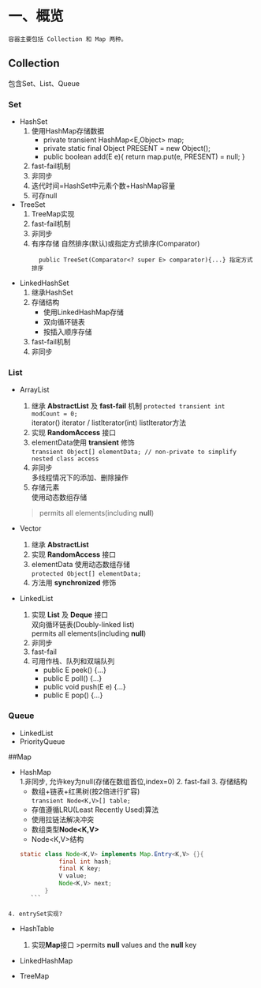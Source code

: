 # 一、概览    容器主要包括 Collection 和 Map 两种。## Collection  包含Set、List、Queue### Set   * HashSet         1. 使用HashMap存储数据             * private transient HashMap<E,Object> map;            * private static final Object PRESENT = new Object();           * public boolean add(E e){ return map.put(e, PRESENT) = null; }       2. fast-fail机制         3. 非同步         4. 迭代时间=HashSet中元素个数+HashMap容量       5. 可存null   * TreeSet       1. TreeMap实现       2. fast-fail机制       3. 非同步       4. 有序存储             自然排序(默认)或指定方式排序(Comparator)               ```public TreeSet(){...}  自然排序                 public TreeSet(Comparator<? super E> comparator){...} 指定方式排序            ```   * LinkedHashSet          1. 继承HashSet          2. 存储结构              * 使用LinkedHashMap存储              * 双向循环链表              * 按插入顺序存储          3. fast-fail机制          4. 非同步 ### List   * ArrayList       1. 继承 **AbstractList** 及 **fast-fail** 机制        `protected transient int modCount = 0;`          iterator() iterator / listIterator(int) listIterator方法      2. 实现 **RandomAccess** 接口      3. elementData使用 **transient** 修饰          `transient Object[] elementData; // non-private to simplify nested class access`      4. 非同步              多线程情况下的添加、删除操作      5. 存储元素             使用动态数组存储      >permits all elements(including **null**)   * Vector       1. 继承 **AbstractList**       2. 实现 **RandomAccess** 接口       3. elementData          使用动态数组存储          `protected Object[] elementData;`         4. 方法用 **synchronized** 修饰   * LinkedList       1. 实现 **List** 及 **Deque** 接口              双向循环链表(Doubly-linked list)              permits all elements(including **null**)         2. 非同步       3. fast-fail       4. 可用作栈、队列和双端队列             * public E peek() {...}            * public E poll() {...}           * public void push(E e) {...}           * public E pop() {...}### Queue   * LinkedList   * PriorityQueue  ##Map   * HashMap          1.非同步, 允许key为null(存储在数组首位,index=0)        2. fast-fail        3. 存储结构	   * 数组+链表+红黑树(按2倍进行扩容)                     `transient Node<K,V>[] table;`	   * 存值遵循LRU(Least Recently Used)算法  	   * 使用拉链法解决冲突	   * 数组类型**Node<K,V>**	   * Node<K,V>结构	   ```java	   static class Node<K,V> implements Map.Entry<K,V> {}{                  final int hash;                    final K key;                    V value;                    Node<K,V> next;              }	      ```	4. entrySet实现?   * HashTable          1. 实现**Map**接口	>permits **null** values and the **null** key   * LinkedHashMap   * TreeMap